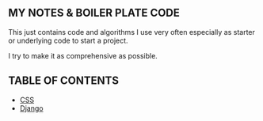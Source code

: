 ## MY NOTES & BOILER PLATE CODE

This just contains code and algorithms I use very often especially as starter or underlying code to start a project.

I try to make it as comprehensive as possible.

## TABLE OF CONTENTS

- [CSS](./boiler-plates/css/starter.css)
- [Django](./django/setup.md)